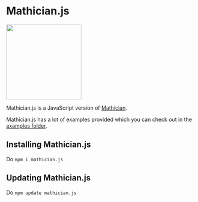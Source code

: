 # Mathician.js
<img height="200" width="200" src="https://media.discordapp.net/attachments/1006947177077166191/1013150064564252723/mathicianjs.png"/>


Mathician.js is a JavaScript version of [Mathician](https://github.com/ArjunSharda/Mathician).

Mathician.js has a lot of examples provided which you can check out in the [examples folder](https://github.com/ArjunSharda/Mathician.js/tree/main/examples).

## Installing Mathician.js
Do `npm i mathician.js`

## Updating Mathician.js
Do `npm update mathician.js`
